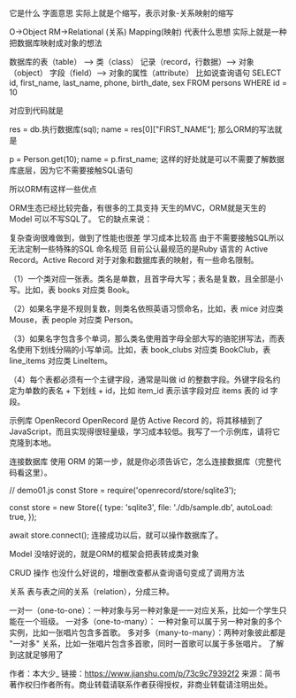 它是什么
字面意思
实际上就是个缩写，表示对象-关系映射的缩写

O->Object
RM->Relational (关系) Mapping(映射)
代表什么思想
实际上就是一种把数据库映射成对象的想法

数据库的表（table） --> 类（class）
记录（record，行数据）--> 对象（object）
字段（field）--> 对象的属性（attribute）
比如说查询语句 SELECT id, first_name, last_name, phone, birth_date, sex FROM persons WHERE id = 10

对应到代码就是

res = db.执行数据库(sql);
name = res[0]["FIRST_NAME"];
那么ORM的写法就是

p = Person.get(10);
name = p.first_name;
这样的好处就是可以不需要了解数据库底层，因为它不需要接触SQL语句

所以ORM有这样一些优点

ORM生态已经比较完备，有很多的工具支持
天生的MVC，ORM就是天生的Model
可以不写SQL了。
它的缺点来说：

复杂查询很难做到，做到了性能也很差
学习成本比较高
由于不需要接触SQL所以无法定制一些特殊的SQL
命名规范
目前公认最规范的是Ruby 语言的 Active Record。Active Record 对于对象和数据库表的映射，有一些命名限制。

（1）一个类对应一张表。类名是单数，且首字母大写；表名是复数，且全部是小写。比如，表 books 对应类 Book。

（2）如果名字是不规则复数，则类名依照英语习惯命名，比如，表 mice 对应类 Mouse，表 people 对应类 Person。

（3）如果名字包含多个单词，那么类名使用首字母全部大写的骆驼拼写法，而表名使用下划线分隔的小写单词。比如，表 book_clubs 对应类 BookClub，表 line_items 对应类 LineItem。

（4）每个表都必须有一个主键字段，通常是叫做 id 的整数字段。外键字段名约定为单数的表名 + 下划线 + id，比如 item_id 表示该字段对应 items 表的 id 字段。

示例库 OpenRecord
OpenRecord 是仿 Active Record 的，将其移植到了 JavaScript，而且实现得很轻量级，学习成本较低。我写了一个示例库，请将它克隆到本地。

连接数据库
使用 ORM 的第一步，就是你必须告诉它，怎么连接数据库（完整代码看这里）。

// demo01.js
const Store = require('openrecord/store/sqlite3');

const store = new Store({
  type: 'sqlite3',
  file: './db/sample.db',
  autoLoad: true,
});

await store.connect();
连接成功以后，就可以操作数据库了。

Model
没啥好说的，就是ORM的框架会把表转成类对象

CRUD 操作
也没什么好说的，增删改查都从查询语句变成了调用方法

关系
表与表之间的关系（relation），分成三种。

一对一（one-to-one）：一种对象与另一种对象是一一对应关系，比如一个学生只能在一个班级。
一对多（one-to-many）： 一种对象可以属于另一种对象的多个实例，比如一张唱片包含多首歌。
多对多（many-to-many）：两种对象彼此都是 "一对多" 关系，比如一张唱片包含多首歌，同时一首歌可以属于多张唱片。
了解到这就足够用了

作者：本大少_
链接：https://www.jianshu.com/p/73c9c79392f2
来源：简书
著作权归作者所有。商业转载请联系作者获得授权，非商业转载请注明出处。
